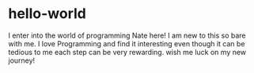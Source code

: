 # hello-world
I enter into the world of programming
Nate here! I am new to this so bare with me.  I love Programming and find it interesting even though it can be tedious to me each step can be very rewarding.  wish me luck on my new journey!
